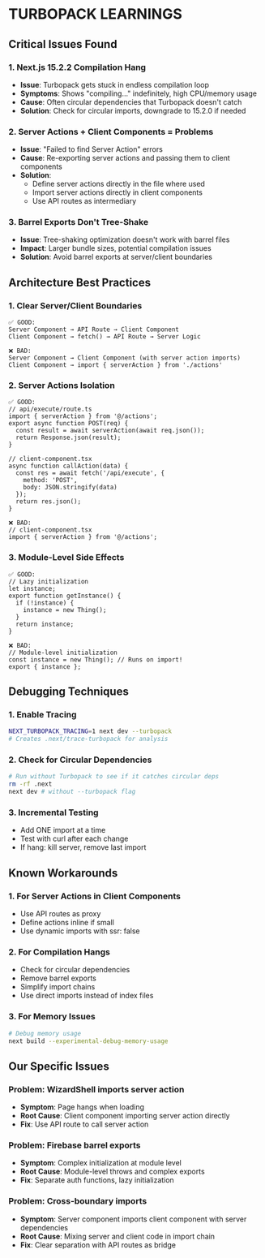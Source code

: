 # TURBOPACK LEARNINGS

## Critical Issues Found

### 1. Next.js 15.2.2 Compilation Hang
- **Issue**: Turbopack gets stuck in endless compilation loop
- **Symptoms**: Shows "compiling..." indefinitely, high CPU/memory usage
- **Cause**: Often circular dependencies that Turbopack doesn't catch
- **Solution**: Check for circular imports, downgrade to 15.2.0 if needed

### 2. Server Actions + Client Components = Problems
- **Issue**: "Failed to find Server Action" errors
- **Cause**: Re-exporting server actions and passing them to client components
- **Solution**: 
  - Define server actions directly in the file where used
  - Import server actions directly in client components
  - Use API routes as intermediary

### 3. Barrel Exports Don't Tree-Shake
- **Issue**: Tree-shaking optimization doesn't work with barrel files
- **Impact**: Larger bundle sizes, potential compilation issues
- **Solution**: Avoid barrel exports at server/client boundaries

## Architecture Best Practices

### 1. Clear Server/Client Boundaries
```
✅ GOOD:
Server Component → API Route → Client Component
Client Component → fetch() → API Route → Server Logic

❌ BAD:
Server Component → Client Component (with server action imports)
Client Component → import { serverAction } from './actions'
```

### 2. Server Actions Isolation
```
✅ GOOD:
// api/execute/route.ts
import { serverAction } from '@/actions';
export async function POST(req) {
  const result = await serverAction(await req.json());
  return Response.json(result);
}

// client-component.tsx
async function callAction(data) {
  const res = await fetch('/api/execute', { 
    method: 'POST',
    body: JSON.stringify(data)
  });
  return res.json();
}

❌ BAD:
// client-component.tsx
import { serverAction } from '@/actions';
```

### 3. Module-Level Side Effects
```
✅ GOOD:
// Lazy initialization
let instance;
export function getInstance() {
  if (!instance) {
    instance = new Thing();
  }
  return instance;
}

❌ BAD:
// Module-level initialization
const instance = new Thing(); // Runs on import!
export { instance };
```

## Debugging Techniques

### 1. Enable Tracing
```bash
NEXT_TURBOPACK_TRACING=1 next dev --turbopack
# Creates .next/trace-turbopack for analysis
```

### 2. Check for Circular Dependencies
```bash
# Run without Turbopack to see if it catches circular deps
rm -rf .next
next dev # without --turbopack flag
```

### 3. Incremental Testing
- Add ONE import at a time
- Test with curl after each change
- If hang: kill server, remove last import

## Known Workarounds

### 1. For Server Actions in Client Components
- Use API routes as proxy
- Define actions inline if small
- Use dynamic imports with ssr: false

### 2. For Compilation Hangs
- Check for circular dependencies
- Remove barrel exports
- Simplify import chains
- Use direct imports instead of index files

### 3. For Memory Issues
```bash
# Debug memory usage
next build --experimental-debug-memory-usage
```

## Our Specific Issues

### Problem: WizardShell imports server action
- **Symptom**: Page hangs when loading
- **Root Cause**: Client component importing server action directly
- **Fix**: Use API route to call server action

### Problem: Firebase barrel exports
- **Symptom**: Complex initialization at module level
- **Root Cause**: Module-level throws and complex exports
- **Fix**: Separate auth functions, lazy initialization

### Problem: Cross-boundary imports
- **Symptom**: Server component imports client component with server dependencies
- **Root Cause**: Mixing server and client code in import chain
- **Fix**: Clear separation with API routes as bridge